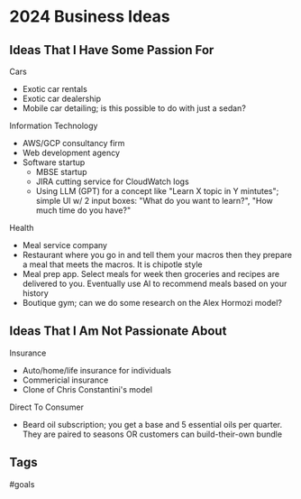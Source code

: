 # 2024 Business Ideas

## Ideas That I Have Some Passion For

Cars
* Exotic car rentals
* Exotic car dealership
* Mobile car detailing; is this possible to do with just a sedan?

Information Technology
* AWS/GCP consultancy firm
* Web development agency
* Software startup
  - MBSE startup
  - JIRA cutting service for CloudWatch logs
  - Using LLM (GPT) for a concept like "Learn X topic in Y mintutes"; simple UI
    w/ 2 input boxes: "What do you want to learn?", "How much time do you have?"

Health
* Meal service company
* Restaurant where you go in and tell them your macros then they prepare a meal
  that meets the macros. It is chipotle style
* Meal prep app. Select meals for week then groceries and recipes are delivered
  to you. Eventually use AI to recommend meals based on your history
* Boutique gym; can we do some research on the Alex Hormozi model?

## Ideas That I Am Not Passionate About

Insurance
* Auto/home/life insurance for individuals
* Commericial insurance
* Clone of Chris Constantini's model

Direct To Consumer
* Beard oil subscription; you get a base and 5 essential oils per quarter. They
  are paired to seasons OR customers can build-their-own bundle

## Tags
#goals
